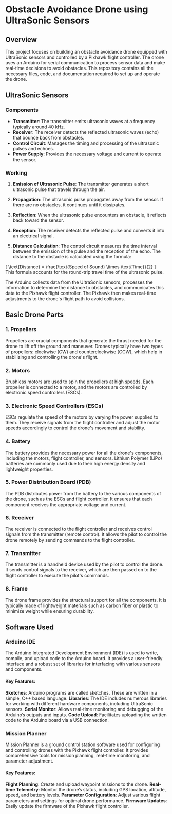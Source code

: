 # Obstacle Avoidance Drone using UltraSonic Sensors


## Overview

This project focuses on building an obstacle avoidance drone equipped with UltraSonic sensors and controlled by a Pixhawk flight controller. The drone uses an Arduino for serial communication to process sensor data and make real-time decisions to avoid obstacles. This repository contains all the necessary files, code, and documentation required to set up and operate the drone.

## UltraSonic Sensors
### Components
- **Transmitter**: The transmitter emits ultrasonic waves at a frequency typically around 40 kHz.
- **Receiver**: The receiver detects the reflected ultrasonic waves (echo) that bounce back from obstacles.
- **Control Circuit**: Manages the timing and processing of the ultrasonic pulses and echoes.
- **Power Supply**: Provides the necessary voltage and current to operate the sensor.

### Working
1. **Emission of Ultrasonic Pulse**:
The transmitter generates a short ultrasonic pulse that travels through the air.

2. **Propagation**:
The ultrasonic pulse propagates away from the sensor. If there are no obstacles, it continues until it dissipates.

3. **Reflection**:
When the ultrasonic pulse encounters an obstacle, it reflects back toward the sensor.

4. **Reception**:
The receiver detects the reflected pulse and converts it into an electrical signal.

5. **Distance Calculation**:
The control circuit measures the time interval between the emission of the pulse and the reception of the echo. The distance to the obstacle is calculated using the formula:

\[
\text{Distance} = \frac{\text{Speed of Sound} \times \text{Time}}{2}
\]
​
This formula accounts for the round-trip travel time of the ultrasonic pulse.

The Arduino collects data from the UltraSonic sensors, processes the information to determine the distance to obstacles, and communicates this data to the Pixhawk flight controller. The Pixhawk then makes real-time adjustments to the drone's flight path to avoid collisions.

## Basic Drone Parts
### 1. Propellers
Propellers are crucial components that generate the thrust needed for the drone to lift off the ground and maneuver. Drones typically have two types of propellers: clockwise (CW) and counterclockwise (CCW), which help in stabilizing and controlling the drone's flight.

### 2. Motors
Brushless motors are used to spin the propellers at high speeds. Each propeller is connected to a motor, and the motors are controlled by electronic speed controllers (ESCs).

### 3. Electronic Speed Controllers (ESCs)
ESCs regulate the speed of the motors by varying the power supplied to them. They receive signals from the flight controller and adjust the motor speeds accordingly to control the drone's movement and stability.

### 4. Battery
The battery provides the necessary power for all the drone's components, including the motors, flight controller, and sensors. Lithium Polymer (LiPo) batteries are commonly used due to their high energy density and lightweight properties.

### 5. Power Distribution Board (PDB)
The PDB distributes power from the battery to the various components of the drone, such as the ESCs and flight controller. It ensures that each component receives the appropriate voltage and current.

### 6. Receiver
The receiver is connected to the flight controller and receives control signals from the transmitter (remote control). It allows the pilot to control the drone remotely by sending commands to the flight controller.

### 7. Transmitter
The transmitter is a handheld device used by the pilot to control the drone. It sends control signals to the receiver, which are then passed on to the flight controller to execute the pilot's commands.

### 8. Frame
The drone frame provides the structural support for all the components. It is typically made of lightweight materials such as carbon fiber or plastic to minimize weight while ensuring durability.

## Software Used
### Arduino IDE
The Arduino Integrated Development Environment (IDE) is used to write, compile, and upload code to the Arduino board. It provides a user-friendly interface and a robust set of libraries for interfacing with various sensors and components.

#### Key Features:
**Sketches**: Arduino programs are called sketches. These are written in a simple, C++ based language.
**Libraries**: The IDE includes numerous libraries for working with different hardware components, including UltraSonic sensors.
**Serial Monitor**: Allows real-time monitoring and debugging of the Arduino’s outputs and inputs.
**Code Upload**: Facilitates uploading the written code to the Arduino board via a USB connection.

### Mission Planner
Mission Planner is a ground control station software used for configuring and controlling drones with the Pixhawk flight controller. It provides comprehensive tools for mission planning, real-time monitoring, and parameter adjustment.

#### Key Features:
**Flight Planning**: Create and upload waypoint missions to the drone.
**Real-time Telemetry**: Monitor the drone’s status, including GPS location, altitude, speed, and battery levels.
**Parameter Configuration**: Adjust various flight parameters and settings for optimal drone performance.
**Firmware Updates**: Easily update the firmware of the Pixhawk flight controller.